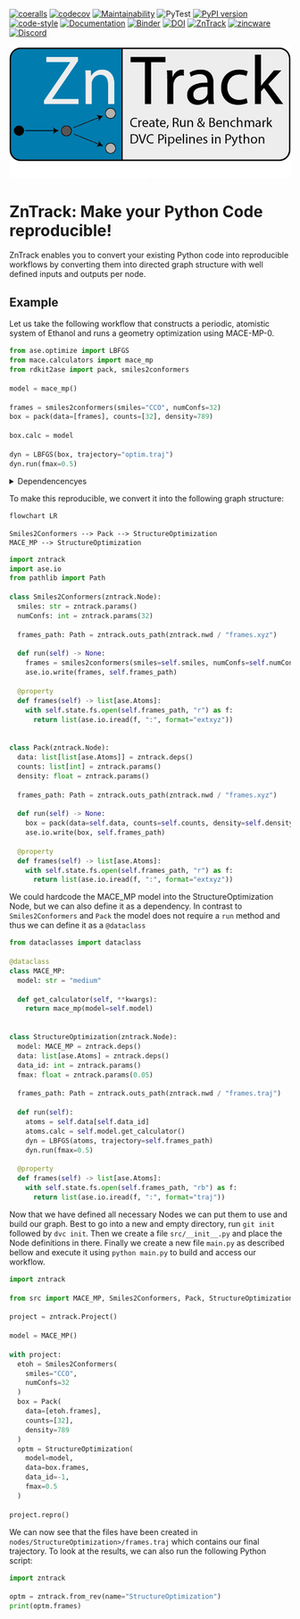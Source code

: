 [![coeralls](https://coveralls.io/repos/github/zincware/ZnTrack/badge.svg)](https://coveralls.io/github/zincware/ZnTrack)
[![codecov](https://codecov.io/gh/zincware/ZnTrack/branch/main/graph/badge.svg?token=ZQ67FXN1IT)](https://codecov.io/gh/zincware/ZnTrack)
[![Maintainability](https://api.codeclimate.com/v1/badges/f25e119bbd5d5ec74e2c/maintainability)](https://codeclimate.com/github/zincware/ZnTrack/maintainability)
![PyTest](https://github.com/zincware/ZnTrack/actions/workflows/test.yaml/badge.svg)
[![PyPI version](https://badge.fury.io/py/zntrack.svg)](https://badge.fury.io/py/zntrack)
[![code-style](https://img.shields.io/badge/code%20style-black-black)](https://github.com/psf/black/)
[![Documentation](https://readthedocs.org/projects/zntrack/badge/?version=latest)](https://zntrack.readthedocs.io/en/latest/?badge=latest)
[![Binder](https://mybinder.org/badge_logo.svg)](https://mybinder.org/v2/gh/zincware/ZnTrack/HEAD)
[![DOI](https://img.shields.io/badge/arXiv-2401.10603-red)](https://arxiv.org/abs/2401.10603)
[![ZnTrack](https://img.shields.io/badge/Powered%20by-ZnTrack-%23007CB0)](https://zntrack.readthedocs.io/en/latest/)
[![zincware](https://img.shields.io/badge/Powered%20by-zincware-darkcyan)](https://github.com/zincware)
[![Discord](https://img.shields.io/discord/1034511611802689557)](https://discord.gg/7ncfwhsnm4)

![Logo](https://raw.githubusercontent.com/zincware/ZnTrack/main/docs/source/_static/logo_ZnTrack.png)

# ZnTrack: Make your Python Code reproducible!

ZnTrack enables you to convert your existing Python code into reproducible
workflows by converting them into directed graph structure with well defined
inputs and outputs per node.

## Example

Let us take the following workflow that constructs a periodic, atomistic system
of Ethanol and runs a geometry optimization using MACE-MP-0.

```python
from ase.optimize import LBFGS
from mace.calculators import mace_mp
from rdkit2ase import pack, smiles2conformers

model = mace_mp()

frames = smiles2conformers(smiles="CCO", numConfs=32)
box = pack(data=[frames], counts=[32], density=789)

box.calc = model

dyn = LBFGS(box, trajectory="optim.traj")
dyn.run(fmax=0.5)
```

<details>
<summary>Dependencencyes</summary>
For this example to work you will need
- https://github.com/ACEsuit/mace
- https://github.com/m3g/packmol
- https://github.com/zincware/rdkit2ase
</details>

To make this reproducible, we convert it into the following graph structure:

```mermaid
flowchart LR

Smiles2Conformers --> Pack --> StructureOptimization
MACE_MP --> StructureOptimization
```

```python
import zntrack
import ase.io
from pathlib import Path

class Smiles2Conformers(zntrack.Node):
  smiles: str = zntrack.params()
  numConfs: int = zntrack.params(32)

  frames_path: Path = zntrack.outs_path(zntrack.nwd / "frames.xyz")

  def run(self) -> None:
    frames = smiles2conformers(smiles=self.smiles, numConfs=self.numConfs)
    ase.io.write(frames, self.frames_path)

  @property
  def frames(self) -> list[ase.Atoms]:
    with self.state.fs.open(self.frames_path, "r") as f:
      return list(ase.io.iread(f, ":", format="extxyz"))


class Pack(zntrack.Node):
  data: list[list[ase.Atoms]] = zntrack.deps()
  counts: list[int] = zntrack.params()
  density: float = zntrack.params()

  frames_path: Path = zntrack.outs_path(zntrack.nwd / "frames.xyz")

  def run(self) -> None:
    box = pack(data=self.data, counts=self.counts, density=self.density)
    ase.io.write(box, self.frames_path)

  @property
  def frames(self) -> list[ase.Atoms]:
    with self.state.fs.open(self.frames_path, "r") as f:
      return list(ase.io.iread(f, ":", format="extxyz"))

```

We could hardcode the MACE_MP model into the StructureOptimization Node, but we
can also define it as a dependency. In contrast to `Smiles2Conformers` and
`Pack` the model does not require a `run` method and thus we can define it as a
`@dataclass`

```python
from dataclasses import dataclass

@dataclass
class MACE_MP:
  model: str = "medium"

  def get_calculator(self, **kwargs):
    return mace_mp(model=self.model)


class StructureOptimization(zntrack.Node):
  model: MACE_MP = zntrack.deps()
  data: list[ase.Atoms] = zntrack.deps()
  data_id: int = zntrack.params()
  fmax: float = zntrack.params(0.05)

  frames_path: Path = zntrack.outs_path(zntrack.nwd / "frames.traj")

  def run(self):
    atoms = self.data[self.data_id]
    atoms.calc = self.model.get_calculator()
    dyn = LBFGS(atoms, trajectory=self.frames_path)
    dyn.run(fmax=0.5)

  @property
  def frames(self) -> list[ase.Atoms]:
    with self.state.fs.open(self.frames_path, "rb") as f:
      return list(ase.io.iread(f, ":", format="traj"))
```

Now that we have defined all necessary Nodes we can put them to use and build
our graph. Best to go into a new and empty directory, run `git init` followed by
`dvc init`. Then we create a file `src/__init__.py` and place the Node
definitions in there. Finally we create a new file `main.py` as described bellow
and execute it using `python main.py` to build and access our workflow.

```python
import zntrack

from src import MACE_MP, Smiles2Conformers, Pack, StructureOptimization

project = zntrack.Project()

model = MACE_MP()

with project:
  etoh = Smiles2Conformers(
    smiles="CCO",
    numConfs=32
  )
  box = Pack(
    data=[etoh.frames],
    counts=[32],
    density=789
  )
  optm = StructureOptimization(
    model=model,
    data=box.frames,
    data_id=-1,
    fmax=0.5
  )

project.repro()
```

We can now see that the files have been created in `nodes/StructureOptimization>/frames.traj` which contains our final trajectory.
To look at the results, we can also run the following Python script:

```python
import zntrack

optm = zntrack.from_rev(name="StructureOptimization")
print(optm.frames)
```
